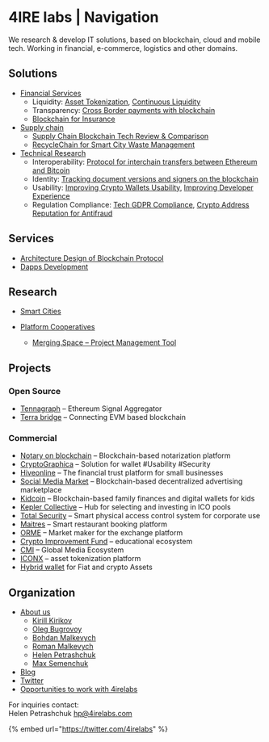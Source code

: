 # 4IRE labs \| Navigation

We research & develop IT solutions, based on blockchain, cloud and mobile tech. Working in financial, e-commerce, logistics and other domains.

## **Solutions**

* [Financial Services](solutions/decentralized-finance-defi/)
  * Liquidity: [Asset Tokenization](solutions/decentralized-finance-defi/sto-platform.md), [Continuous Liquidity](solutions/decentralized-finance-defi/continuous-token-model-apiary.md)
  * Transparency: [Cross Border payments with blockchain](solutions/decentralized-finance-defi/enabling-fast-transparent-and-compliant-cross-border-payments-with-the-blockchain.md)
  * [Blockchain for Insurance](solutions/decentralized-finance-defi/blockchain-for-insurance.md) 
* [Supply chain](solutions/asset-tracking/)
  * [Supply Chain Blockchain Tech Review & Comparison](solutions/asset-tracking/supply-chain-blockchain-tech-review-and-comparison.md)
  * [RecycleChain for Smart City Waste Management](solutions/asset-tracking/recyclechain.md) 
* [Technical Research](solutions/technical-research/)
  * Interoperability: [Protocol for interchain transfers between Ethereum and Bitcoin](solutions/technical-research/ethereum-bitcoin-bridge-wip.md) 
  * Identity: [Tracking document versions and signers on the blockchain](solutions/technical-research/how-to-track-document-versions-and-signers-on-the-blockchain.md)
  * Usability: [Improving Crypto Wallets Usability](solutions/technical-research/asset-security.md), [Improving Developer Experience](solutions/technical-research/developer-community-devxp.md)
  * Regulation Compliance: [Tech GDPR Compliance](solutions/technical-research/tech-gdpr-copmpliance.md), [Crypto Address Reputation for Antifraud](solutions/technical-research/complaince-scoring.md)

## Services

* [Architecture Design of Blockchain Protocol](services/architecture-design-protocol.md)
* [Dapps Development](services/dapps-wallets-development.md)

## Research

* [Smart Cities](research/smart-cities/)

* [Platform Cooperatives](research/platform-cooperatives/)
  * [Merging.Space – Project Management Tool](research/platform-cooperatives/merge-space-overview.md)

## Projects

### Open Source

* [Tennagraph](case-studies/tennagraph.md) – Ethereum Signal Aggregator
* [Terra bridge](case-studies/contractland-wip.md) – Connecting EVM based blockchain

### Commercial

* [Notary on blockchain](case-studies/notarization-platform.md) – Blockchain-based notarization platform
* [CryptoGraphica](case-studies/cryptographica.md) – Solution for wallet \#Usability \#Security
* [Hiveonline](case-studies/hiveonline.md) – The financial trust platform for small businesses
* [Social Media Market](case-studies/social.-media-market.md) – Blockchain-based decentralized advertising marketplace
* [Kidcoin](case-studies/kidcoin.md) – Blockchain-based family finances and digital wallets for kids
* [Kepler Collective](case-studies/kepler-collective.md) – Hub for selecting and investing in ICO pools
* [Total Security](case-studies/total-security.md) – Smart physical access control system for corporate use
* [Maitres](case-studies/maitres.md) – Smart restaurant booking platform
* [ORME](case-studies/orme.md) – Market maker for the exchange platform
* [Crypto Improvement Fund](case-studies/crypto-improvement-fund.md) – educational ecosystem
* [CMI](case-studies/cmi.md) – Global Media Ecosystem
* [ICONX](case-studies/iconx-wip.md) – asset tokenization platform
* [Hybrid wallet](case-studies/hybrid-wallet-fiat-and-crypto-assets.md) for Fiat and crypto Assets

## Organization

* [About us](organization/credentials-wip/)
  * [Kirill Kirikov](organization/credentials-wip/kirill-kirikov.md)
  * [Oleg Bugrovoy](organization/credentials-wip/oleg-bugrovoy.md)
  * [Bohdan Malkevych](organization/credentials-wip/bohdan-malkevych.md)
  * [Roman Malkevych](organization/credentials-wip/roman-malkevych-wip.md)
  * [Helen Petrashchuk](organization/credentials-wip/helen-petrashchuk.md)
  * [Max Semenchuk](organization/credentials-wip/max-semenchuk.md)
* [Blog](https://medium.com/practical-blockchain)
* [Twitter](https://twitter.com/4irelabs)
* [Opportunities to work with 4irelabs](organization/opportunities-to-work-with-4irelabs.md)

For inquiries contact:  
Helen Petrashchuk [hp@4irelabs.com](mailto:hp@4irelabs.com)

{% embed url="https://twitter.com/4irelabs" %}



